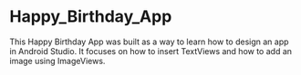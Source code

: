 # Happy_Birthday_App

This Happy Birthday App was built as a way to learn how to design an app in Android Studio. 
It focuses on how to insert TextViews and how to add an image using ImageViews. 
